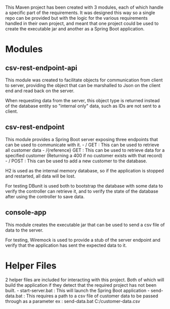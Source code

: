 This Maven project has been created with 3 modules, each of which handle a specific part of the requirements. It was designed this way so a single
repo can be provided but with the logic for the various requirements handled in their own project, and meant that one project could be used to 
create the executable jar and another as a Spring Boot application.

# Modules

## csv-rest-endpoint-api
This module was created to facilitate objects for communication from client to server, providing the object that can be marshalled to Json on the 
client end and read back on the server. 

When requesting data from the server, this object type is returned instead of the database entity so "internal only" data, such as IDs are not sent
to a client.


## csv-rest-endpoint
This module provides a Spring Boot server exposing three endpoints that can be used to communicate with it.
	- / GET : This can be used to retrieve all customer data
	- /{reference} GET : This can be used to retrieve data for a specified customer (Returning a 400 if no customer exists with that record)
	- / POST : This can be used to add a new customer to the database.
	
H2 is used as the internal memory database, so if the application is stopped and restarted, all data will be lost.

For testing DBunit is used both to bootstrap the database with some data to verify the controller can retrieve it, and to verify the state of
the database after using the controller to save data.


## console-app
This module creates the executable jar that can be used to send a csv file of data to the server.

For testing, Wiremock is used to provide a stub of the server endpoint and verify that the application has sent the expected data to it.


# Helper Files
2 helper files are included for interacting with this project. Both of which will build the application if they detect that the required 
project has not been built.
	- start-server.bat : This will launch the Spring Boot application
	- send-data.bat : This requires a path to a csv file of customer data to be passed through as a parameter
		ex : send-data.bat C:/customer-data.csv
